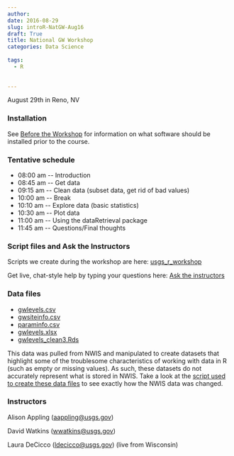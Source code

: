 ```yaml
---
author: 
date: 2016-08-29
slug: introR-NatGW-Aug16
draft: True
title: National GW Workshop
categories: Data Science
 
tags: 
  - R
 
 
---
```

August 29th in Reno, NV

### Installation

See [Before the Workshop](/intro-curriculum/Before) for information on what software should be installed prior to the course.

### Tentative schedule

-   08:00 am -- Introduction
-   08:45 am -- Get data
-   09:15 am -- Clean data (subset data, get rid of bad values)
-   10:00 am -- Break
-   10:10 am -- Explore data (basic statistics)
-   10:30 am -- Plot data
-   11:00 am -- Using the dataRetrieval package
-   11:45 am -- Questions/Final thoughts

### Script files and Ask the Instructors

Scripts we create during the workshop are here: [usgs\_r\_workshop](https://drive.google.com/folderview?id=0B-c5tErcTY2fTGd2SjVoazJZWlU&usp=sharing)

Get live, chat-style help by typing your questions here: [Ask the instructors](https://docs.google.com/document/d/12VKzjWf2sReOz38MhCGm1ZDMpbICNk3o_l38agWWfs4/edit?usp=sharing)

### Data files

-   [gwlevels.csv](../introR-NatGW-Aug29/gwlevels.csv)
-   [gwsiteinfo.csv](../introR-NatGW-Aug29/gwsiteinfo.csv)
-   [paraminfo.csv](../introR-NatGW-Aug29/paraminfo.csv)
-   [gwlevels.xlsx](../introR-NatGW-Aug29/gwlevels.xlsx)
-   [gwlevels\_clean3.Rds](../introR-NatGW-Aug29/gwlevels_clean3.Rds)

This data was pulled from NWIS and manipulated to create datasets that highlight some of the troublesome characteristics of working with data in R (such as empty or missing values). As such, these datasets do not accurately represent what is stored in NWIS. Take a look at the [script used to create these data files](../introR-NatGW-Aug29/create_data.R) to see exactly how the NWIS data was changed.

### Instructors

Alison Appling (<aappling@usgs.gov>)

David Watkins (<wwatkins@usgs.gov>)

Laura DeCicco (<ldecicco@usgs.gov>) (live from Wisconsin)
